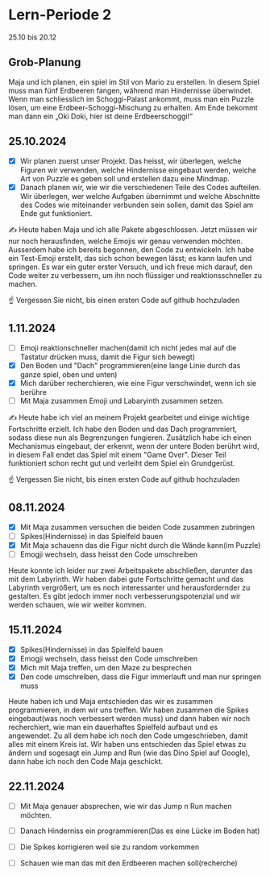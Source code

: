 # Lern-Periode 2

25.10 bis 20.12

## Grob-Planung

Maja und ich planen, ein spiel im Stil von Mario zu erstellen. In diesem Spiel muss man fünf Erdbeeren fangen, während man Hindernisse überwindet. Wenn man schliesslich im Schoggi-Palast ankommt, muss man ein Puzzle lösen, um eine Erdbeer-Schoggi-Mischung zu erhalten. Am Ende bekommt man dann ein „Oki Doki, hier ist deine Erdbeerschoggi!“

## 25.10.2024

- [x] Wir planen zuerst unser Projekt. Das heisst, wir überlegen, welche Figuren wir verwenden, welche Hindernisse eingebaut werden, welche Art von Puzzle es geben soll und 
      erstellen dazu eine Mindmap.
- [x] Danach planen wir, wie wir die verschiedenen Teile des Codes aufteilen. Wir überlegen, wer welche Aufgaben übernimmt und welche Abschnitte des Codes wie miteinander 
      verbunden sein sollen, damit das Spiel am Ende gut funktioniert.

✍️ Heute haben Maja und ich alle Pakete abgeschlossen. Jetzt müssen wir nur noch herausfinden, welche Emojis wir genau verwenden möchten. Ausserdem habe ich bereits begonnen, den Code zu entwickeln. Ich habe ein Test-Emoji erstellt, das sich schon bewegen lässt; es kann laufen und springen. Es war ein guter erster Versuch, und ich freue mich darauf, den Code weiter zu verbessern, um ihn noch flüssiger und reaktionsschneller zu machen.

☝️ Vergessen Sie nicht, bis einen ersten Code auf github hochzuladen

## 1.11.2024

- [ ] Emoji reaktionschneller machen(damit ich nicht jedes mal auf die Tastatur drücken muss, damit die Figur sich bewegt)
- [x] Den  Boden und "Dach" programmieren(eine lange Linie durch das ganze spiel, oben und unten)
- [x] Mich darüber recherchieren, wie eine Figur verschwindet, wenn ich sie berühre
- [ ] Mit Maja zusammen Emoji und Labaryinth zusammen setzen.

✍️ Heute habe ich viel an meinem Projekt gearbeitet und einige wichtige Fortschritte erzielt. Ich habe den Boden und das Dach programmiert, sodass diese nun als Begrenzungen fungieren. Zusätzlich habe ich einen Mechanismus eingebaut, der erkennt, wenn der untere Boden berührt wird, in diesem Fall endet das Spiel mit einem "Game Over". Dieser Teil funktioniert schon recht gut und verleiht dem Spiel ein Grundgerüst.



☝️ Vergessen Sie nicht, bis einen ersten Code auf github hochzuladen

## 08.11.2024

- [x] Mit Maja zusammen versuchen die beiden Code zusammen zubringen
- [ ] Spikes(Hindernisse) in das Spielfeld bauen
- [x] Mit Maja schauenn das die Figur nicht durch die Wände kann(im Puzzle)
- [ ] Emogji wechseln, dass heisst den Code umschreiben

Heute konnte ich leider nur zwei Arbeitspakete abschließen, darunter das mit dem Labyrinth. Wir haben dabei gute Fortschritte gemacht und das Labyrinth vergrößert, um es noch interessanter und herausfordernder zu gestalten. Es gibt jedoch immer noch verbesserungspotenzial und wir werden schauen, wie wir weiter kommen.

## 15.11.2024

- [x] Spikes(Hindernisse) in das Spielfeld bauen
- [x] Emogji wechseln, dass heisst den Code umschreiben
- [x] Mich mit Maja treffen, um den Maze zu besprechen
- [x] Den code umschreiben, dass die Figur immerlauft und man nur springen muss

Heute haben ich und Maja entschieden das wir es zusammen programmieren, in dem wir uns treffen. Wir haben zusammen die Spikes eingebaut(was noch verbessert werden muss) und dann haben wir noch recherchiert, wie man ein dauerhaftes Spielfeld aufbaut und es angewendet. Zu all dem habe ich noch den Code umgeschrieben, damit alles mit einem Kreis ist. Wir haben uns entschieden das Spiel etwas zu ändern und sogesagt ein Jump and Run (wie das Dino Spiel auf Google), dann habe ich noch den Code Maja geschickt.

## 22.11.2024

- [ ] Mit Maja genauer absprechen, wie wir das Jump n Run machen möchten.
- [ ] Danach Hinderniss ein programmieren(Das es eine Lücke im Boden hat)
- [ ] Die Spikes korrigieren weil sie zu random vorkommen
- [ ] Schauen wie man das mit den Erdbeeren machen soll(recherche)
      


